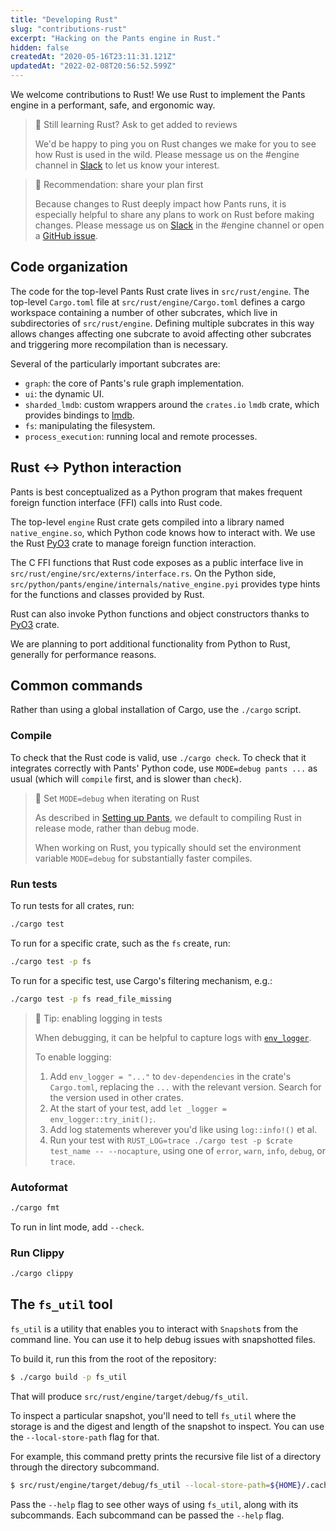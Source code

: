 ```yaml
---
title: "Developing Rust"
slug: "contributions-rust"
excerpt: "Hacking on the Pants engine in Rust."
hidden: false
createdAt: "2020-05-16T23:11:31.121Z"
updatedAt: "2022-02-08T20:56:52.599Z"
---
```

We welcome contributions to Rust! We use Rust to implement the Pants engine in a performant, safe, and ergonomic way.

> 📘 Still learning Rust? Ask to get added to reviews
> 
> We'd be happy to ping you on Rust changes we make for you to see how Rust is used in the wild. Please message us on the #engine channel in [Slack](doc:community) to let us know your interest.

> 🚧 Recommendation: share your plan first
> 
> Because changes to Rust deeply impact how Pants runs, it is especially helpful to share any plans to work on Rust before making changes. Please message us on [Slack](doc:community) in the #engine channel or open a [GitHub issue](https://github.com/pantsbuild/pants/issues).

Code organization
-----------------

The code for the top-level Pants Rust crate lives in `src/rust/engine`. The top-level `Cargo.toml` file at `src/rust/engine/Cargo.toml` defines a cargo workspace containing a number of other subcrates, which live in subdirectories of `src/rust/engine`. Defining multiple subcrates in this way allows changes affecting one subcrate to avoid affecting other subcrates and triggering more recompilation than is necessary.

Several of the particularly important subcrates are:

- `graph`: the core of Pants's rule graph implementation.
- `ui`: the dynamic UI.
- `sharded_lmdb`: custom wrappers around the `crates.io` `lmdb` crate, which provides bindings to [lmdb](https://en.wikipedia.org/wiki/Lightning_Memory-Mapped_Database).
- `fs`: manipulating the filesystem.
- `process_execution`: running local and remote processes.

Rust \<-> Python interaction
----------------------------

Pants is best conceptualized as a Python program that makes frequent foreign function interface (FFI) calls into Rust code. 

The top-level `engine` Rust crate gets compiled into a library named `native_engine.so`, which Python code knows how to interact with. We use the Rust [PyO3](https://pyo3.rs/) crate to manage foreign function interaction.

The C FFI functions that Rust code exposes as a public interface live in `src/rust/engine/src/externs/interface.rs`. On the Python side, `src/python/pants/engine/internals/native_engine.pyi` provides type hints for the functions and classes provided by Rust.

Rust can also invoke Python functions and object constructors thanks to [PyO3](https://pyo3.rs) crate.

We are planning to port additional functionality from Python to Rust, generally for performance reasons.

Common commands
---------------

Rather than using a global installation of Cargo, use the `./cargo` script.

### Compile

To check that the Rust code is valid, use `./cargo check`. To check that it integrates correctly with Pants' Python code, use `MODE=debug pants ...` as usual (which will `compile` first, and is slower than `check`).

> 🚧 Set `MODE=debug` when iterating on Rust
> 
> As described in [Setting up Pants](doc:contributor-setup), we default to compiling Rust in release mode, rather than debug mode.
> 
> When working on Rust, you typically should set the environment variable `MODE=debug` for substantially faster compiles.

### Run tests

To run tests for all crates, run:

```bash
./cargo test
```

To run for a specific crate, such as the `fs` create, run:

```bash
./cargo test -p fs
```

To run for a specific test, use Cargo's filtering mechanism, e.g.:

```bash
./cargo test -p fs read_file_missing
```

> 📘 Tip: enabling logging in tests
> 
> When debugging, it can be helpful to capture logs with [`env_logger`](https://docs.rs/env_logger/0.6.1/env_logger/).
> 
> To enable logging:
> 
> 1. Add `env_logger = "..."` to `dev-dependencies` in the crate's `Cargo.toml`, replacing the `...` with the relevant version. Search for the version used in other crates.
> 2. At the start of your test, add `let _logger = env_logger::try_init();`.
> 3. Add log statements wherever you'd like using `log::info!()` et al.
> 4. Run your test with `RUST_LOG=trace ./cargo test -p $crate test_name -- --nocapture`, using one of `error`, `warn`, `info`, `debug`, or `trace`.

### Autoformat

```bash
./cargo fmt
```

To run in lint mode, add `--check`.

### Run Clippy

```bash
./cargo clippy
```

The `fs_util` tool
------------------

`fs_util` is a utility that enables you to interact with `Snapshot`s from the command line. You can use it to help debug issues with snapshotted files.

To build it, run this from the root of the repository:

```bash
$ ./cargo build -p fs_util
```

That will produce `src/rust/engine/target/debug/fs_util`.

To inspect a particular snapshot, you'll need to tell `fs_util` where the storage is and the digest and length of the snapshot to inspect. You can use the `--local-store-path` flag for that.

For example, this command pretty prints the recursive file list of a directory through the directory subcommand.

```bash
$ src/rust/engine/target/debug/fs_util --local-store-path=${HOME}/.cache/pants/lmdb_store directory cat-proto --output-format=recursive-file-list <digesh> <len>
```

Pass the `--help` flag to see other ways of using `fs_util`, along with its subcommands. Each subcommand can be passed the `--help` flag.
